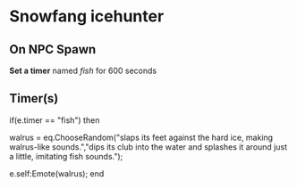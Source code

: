 # Snowfang icehunter
## On NPC Spawn

**Set a timer** named *fish* for 600 seconds
## Timer(s)

if(e.timer == "fish") then


walrus = eq.ChooseRandom("slaps its feet against the hard ice, making walrus-like sounds.","dips its club into the water and splashes it around just a little, imitating fish sounds.");


e.self:Emote(walrus);
end